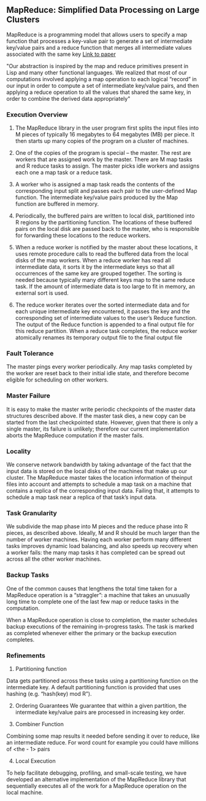 ## MapReduce: Simplified Data Processing on Large Clusters

MapReduce is a programming model that allows users to specify a map function that processes a key-value pair to generate 
a set of intermediate key/value pairs and a reduce function that merges all intermediate values associated with the same key
[Link to paper](https://storage.googleapis.com/pub-tools-public-publication-data/pdf/16cb30b4b92fd4989b8619a61752a2387c6dd474.pdf)

"Our abstraction is inspired by the map and reduce primitives present in Lisp
and many other functional languages. We realized that
most of our computations involved applying a map operation to each logical “record” in our input in order to
compute a set of intermediate key/value pairs, and then
applying a reduce operation to all the values that shared
the same key, in order to combine the derived data appropriately"

### Execution Overview

1. The MapReduce library in the user program first
splits the input files into M pieces of typically 16
megabytes to 64 megabytes (MB) per piece. It
then starts up many copies of the program on a cluster of machines.

2. One of the copies of the program is special – the
master. The rest are workers that are assigned work
by the master. There are M map tasks and R reduce
tasks to assign. The master picks idle workers and
assigns each one a map task or a reduce task.

3. A worker who is assigned a map task reads the
contents of the corresponding input split and passes each
pair to the user-defined Map function. 
The intermediate key/value pairs produced by the Map function
are buffered in memory.

4. Periodically, the buffered pairs are written to local
disk, partitioned into R regions by the partitioning
function. The locations of these buffered pairs on
the local disk are passed back to the master, who
is responsible for forwarding these locations to the
reduce workers.

5. When a reduce worker is notified by the master
about these locations, it uses remote procedure calls
to read the buffered data from the local disks of the
map workers. When a reduce worker has read all intermediate data, it sorts it by the intermediate keys
so that all occurrences of the same key are grouped
together. The sorting is needed because typically
many different keys map to the same reduce task. If
the amount of intermediate data is too large to fit in
memory, an external sort is used.

6. The reduce worker iterates over the sorted intermediate data and for each unique intermediate key encountered, 
it passes the key and the corresponding set of intermediate values to the user’s Reduce function. 
The output of the Reduce function is appended to a final output file for this reduce partition.
When a reduce task completes, the reduce worker atomically renames its temporary output file to the final output file

### Fault Tolerance

The master pings every worker periodically. Any map tasks completed by the worker are reset back to their initial idle state,
and therefore become eligible for scheduling on other workers.

### Master Failure

It is easy to make the master write periodic checkpoints of the master data structures described above. If the master task dies, a new copy can be started from the last
checkpointed state. However, given that there is only a single master, its failure is unlikely; therefore our current implementation aborts the MapReduce computation
if the master fails.

### Locality

We conserve network bandwidth by taking advantage of the fact that the input data is stored on the local disks of the machines that make up our cluster.
The MapReduce master takes the location information of theinput files into account and attempts to schedule a map
task on a machine that contains a replica of the corresponding input data. Failing that, it attempts to schedule
a map task near a replica of that task’s input data.

### Task Granularity

We subdivide the map phase into M pieces and the reduce phase into R pieces, as described above. Ideally, M
and R should be much larger than the number of worker machines. Having each worker perform many different
tasks improves dynamic load balancing, and also speeds up recovery when a worker fails: the many map tasks
it has completed can be spread out across all the other worker machines.

### Backup Tasks

One of the common causes that lengthens the total time taken for a MapReduce operation is a “straggler”: a machine 
that takes an unusually long time to complete one of the last few map or reduce tasks in the computation.

When a MapReduce operation is close to completion, the master schedules backup executions
of the remaining in-progress tasks. The task is marked as completed whenever either the primary or the backup execution completes.

### Refinements

1) Partitioning function

Data gets partitioned across these tasks using a partitioning function on the intermediate key. A default partitioning function is
provided that uses hashing (e.g. “hash(key) mod R”).

2) Ordering Guarantees
We guarantee that within a given partition, the intermediate key/value pairs are processed in increasing key order.

3) Combiner Function

Combining some map results it needed before sending it over to reduce, like an intermediate reduce. For word count for example you
could have millions of <the - 1> pairs

4) Local Execution

To help facilitate debugging, profiling, and small-scale testing, we have developed an alternative implementation of the MapReduce library that sequentially
executes all of the work for a MapReduce operation on the local machine.

